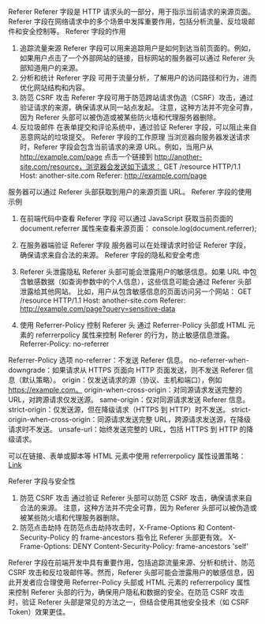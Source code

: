 Referer
Referer 字段是 HTTP 请求头的一部分，用于指示当前请求的来源页面。Referer 字段在网络请求中的多个场景中发挥重要作用，包括分析流量、反垃圾邮件和安全控制等。
Referer 字段的作用
1. 追踪流量来源
Referer 字段可以用来追踪用户是如何到达当前页面的。例如，如果用户点击了一个外部网站的链接，目标网站的服务器可以通过 Referer 头部知道用户的来源。
2. 分析和统计
Referer 字段 可用于流量分析，了解用户的访问路径和行为，进而优化网站结构和内容。
3. 防范 CSRF 攻击
Referer 字段可用于防范跨站请求伪造（CSRF）攻击，通过验证请求的来源，确保请求从同一站点发起。
注意，这种方法并不完全可靠，因为 Referer 头部可以被伪造或被某些防火墙和代理服务器删除。
4. 反垃圾邮件
在表单提交和评论系统中，通过验证 Referer 字段，可以阻止来自恶意网站的垃圾提交。
Referer 字段的工作原理
当浏览器向服务器发送请求时，Referer 字段会包含当前请求的来源 URL。例如，当用户从 http://example.com/page 点击一个链接到 http://another-site.com/resource，浏览器会发送如下请求：
GET /resource HTTP/1.1
Host: another-site.com
Referer: http://example.com/page

服务器可以通过 Referer 头部获取到用户的来源页面 URL。
Referer 字段的使用示例
1. 在前端代码中查看 Referer 字段
可以通过 JavaScript 获取当前页面的 document.referrer 属性来查看来源页面：
console.log(document.referrer);


2. 在服务器端验证 Referer 字段
服务器可以在处理请求时验证 Referer 字段，确保请求来自合法的来源。
Referer 字段的隐私和安全考虑
1. Referer 头泄露隐私
Referer 头部可能会泄露用户的敏感信息。如果 URL 中包含敏感数据（如查询参数中的个人信息），这些信息可能会通过 Referer 头部泄露给其他网站。
比如，用户从包含敏感信息的页面访问另一个网站：
GET /resource HTTP/1.1
Host: another-site.com
Referer: http://example.com/page?query=sensitive-data


2. 使用 Referrer-Policy 控制 Referer 头
通过 Referrer-Policy 头部或 HTML 元素的 referrerpolicy 属性来控制 Referer 的行为，防止敏感信息泄露。
Referrer-Policy: no-referrer

Referrer-Policy 选项
no-referrer：不发送 Referer 信息。
no-referrer-when-downgrade：如果请求从 HTTPS 页面向 HTTP 页面发送，则不发送 Referer 信息（默认策略）。
origin：仅发送请求的源（协议、主机和端口），例如 https://example.com。
origin-when-cross-origin：对同源请求发送完整的 URL，对跨源请求仅发送源。
same-origin：仅对同源请求发送 Referer 信息。
strict-origin：仅发送源，但在降级请求（HTTPS 到 HTTP）时不发送。
strict-origin-when-cross-origin：同源请求发送完整 URL，跨源请求发送源，在降级请求时不发送。
unsafe-url：始终发送完整的 URL，包括 HTTPS 到 HTTP 的降级请求。

可以在链接、表单或脚本等 HTML 元素中使用 referrerpolicy 属性设置策略：
<a href="https://another-site.com/resource" referrerpolicy="no-referrer">Link</a>
<form action="https://another-site.com/submit" referrerpolicy="origin">
  <!-- 表单内容 -->
</form>

Referer 字段与安全性
1. 防范 CSRF 攻击
通过验证 Referer 头部可以防范 CSRF 攻击，确保请求来自合法的来源。
注意，这种方法并不完全可靠，因为 Referer 头部可以被伪造或被某些防火墙和代理服务器删除。
2. 防范点击劫持
在防范点击劫持攻击时，X-Frame-Options 和 Content-Security-Policy 的 frame-ancestors 指令比 Referer 头部更有效。
X-Frame-Options: DENY
Content-Security-Policy: frame-ancestors 'self'


Referer 字段在前端开发中具有重要作用，包括追踪流量来源、分析和统计、防范 CSRF 攻击和反垃圾邮件等。然而，Referer 头部可能会泄露用户的敏感信息，因此开发者应合理使用 Referrer-Policy 头部或 HTML 元素的 referrerpolicy 属性来控制 Referer 头部的行为，确保用户隐私和数据的安全。在防范 CSRF 攻击时，验证 Referer 头部是常见的方法之一，但结合使用其他安全技术（如 CSRF Token）效果更佳。

